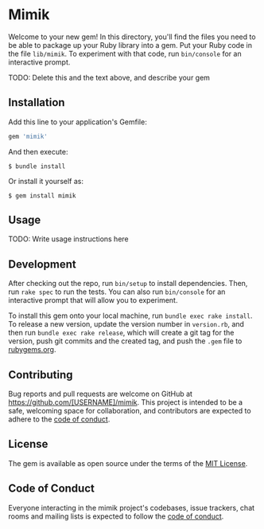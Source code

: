 # Mimik

Welcome to your new gem! In this directory, you'll find the files you need to be able to package up your Ruby library into a gem. Put your Ruby code in the file `lib/mimik`. To experiment with that code, run `bin/console` for an interactive prompt.

TODO: Delete this and the text above, and describe your gem

## Installation

Add this line to your application's Gemfile:

```ruby
gem 'mimik'
```

And then execute:

    $ bundle install

Or install it yourself as:

    $ gem install mimik

## Usage

TODO: Write usage instructions here

## Development

After checking out the repo, run `bin/setup` to install dependencies. Then, run `rake spec` to run the tests. You can also run `bin/console` for an interactive prompt that will allow you to experiment.

To install this gem onto your local machine, run `bundle exec rake install`. To release a new version, update the version number in `version.rb`, and then run `bundle exec rake release`, which will create a git tag for the version, push git commits and the created tag, and push the `.gem` file to [rubygems.org](https://rubygems.org).

## Contributing

Bug reports and pull requests are welcome on GitHub at https://github.com/[USERNAME]/mimik. This project is intended to be a safe, welcoming space for collaboration, and contributors are expected to adhere to the [code of conduct](https://github.com/[USERNAME]/mimik/blob/master/CODE_OF_CONDUCT.md).

## License

The gem is available as open source under the terms of the [MIT License](https://opensource.org/licenses/MIT).

## Code of Conduct

Everyone interacting in the mimik project's codebases, issue trackers, chat rooms and mailing lists is expected to follow the [code of conduct](https://github.com/[USERNAME]/mimik/blob/master/CODE_OF_CONDUCT.md).
